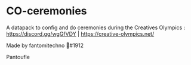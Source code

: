# CO-ceremonies

A datapack to config and do ceremonies during the Creatives Olympics : https://discord.gg/wgGfVDY | https://creative-olympics.net/



Made by fantomitechno 🦊#1912












































































Pantoufle
